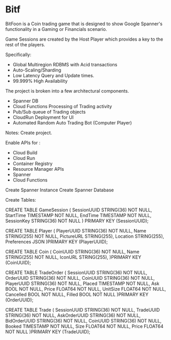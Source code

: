 # Bitf

BitFoon is a Coin trading game that is designed to show Google Spanner's functionality in a Gaming or Financials scenario. 

Game Sessions are created by the Host Player which provides a key to the rest of the players. 



Specifically: 
- Global Multiregion RDBMS with Acid transactions
- Auto-Scaling/Sharding
- Low Latency Query and Update times. 
- 99.999% High Availability

The project is broken into a few architectural components. 
- Spanner DB
- Cloud Functions Processing of Trading activity
- Pub/Sub queue of Trading objects
- CloudRun Deployment for UI 
- Automated Random Auto Trading Bot (Computer Player) 



Notes: 
Create project. 

Enable APIs for : 
- Cloud Build
- Cloud Run 
- Container Registry
- Resource Manager APIs
- Spanner 
- Cloud Functions


Create Spanner Instance
Create Spanner Database

Create Tables:

CREATE TABLE GameSession (
  SessionUUID STRING(36) NOT NULL,
  StartTime TIMESTAMP NOT NULL,
  EndTime TIMESTAMP NOT NULL,
  SessionKey STRING(36) NOT NULL
) PRIMARY KEY (SessionUUID);

CREATE TABLE Player (
  PlayerUUID STRING(36) NOT NULL,
  Name STRING(255) NOT NULL,
  PictureURL STRING(255),
  Location STRING(255),
  Preferences JSON
)PRIMARY KEY (PlayerUUID);

CREATE TABLE Coin (
  CoinUUID STRING(36) NOT NULL,
  Name STRING(255) NOT NULL,
  IconURL STRING(255),
)PRIMARY KEY (CoinUUID);

CREATE TABLE TradeOrder (
  SessionUUID STRING(36) NOT NULL,
  OrderUUID STRING(36)  NOT NULL,
  CoinUUID STRING(36)  NOT NULL,
  PlayerUUID STRING(36) NOT NULL,
  Placed TIMESTAMP NOT NULL,
  Ask BOOL NOT NULL,
  Price FLOAT64 NOT NULL,
  UnitSize FLOAT64 NOT NULL,
  Cancelled BOOL NOT NULL,
  Filled BOOL NOT NULL
)PRIMARY KEY (OrderUUID);

CREATE TABLE Trade (
  SessionUUID STRING(36) NOT NULL,
  TradeUUID STRING(36) NOT NULL,
  AskOrderUUID STRING(36) NOT NULL,
  BidOrderUUID STRING(36) NOT NULL,
  CoinUUID STRING(36) NOT NULL,
  Booked TIMESTAMP NOT NULL,
  Size FLOAT64 NOT NULL,
  Price FLOAT64 NOT NULL
)PRIMARY KEY (TradeUUID);
